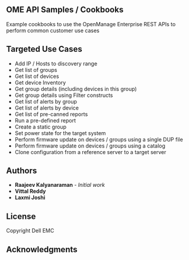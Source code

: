 ## OME API Samples / Cookbooks

Example cookbooks to use the OpenManage Enterprise REST APIs to perform common customer use cases

## Targeted Use Cases

* Add IP / Hosts to discovery range 
* Get list of groups
* Get list of devices
* Get device Inventory
* Get group details (including devices in this group)
* Get group details using Filter constructs
* Get list of alerts by group
* Get list of alerts by device
* Get list of pre-canned reports
* Run a pre-defined report
* Create a static group
* Set power state for the target system
* Perform firmware update on devices / groups using a single DUP file
* Perform firmware update on devices / groups using a catalog
* Clone configuration from a reference server to a target server


## Authors

* **Raajeev Kalyanaraman** - *Initial work*
* **Vittal Reddy**
* **Laxmi Joshi** 


## License

Copyright Dell EMC


## Acknowledgments